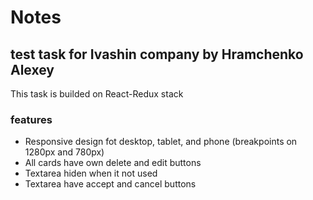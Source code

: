 Notes
===
test task for Ivashin company by Hramchenko
Alexey
----

This task is builded on React-Redux stack

### features 
* Responsive design fot desktop, tablet, and phone  (breakpoints on 1280px and 780px)
* All cards have own delete and edit buttons
* Textarea hiden when it not used
* Textarea have accept and cancel buttons
 